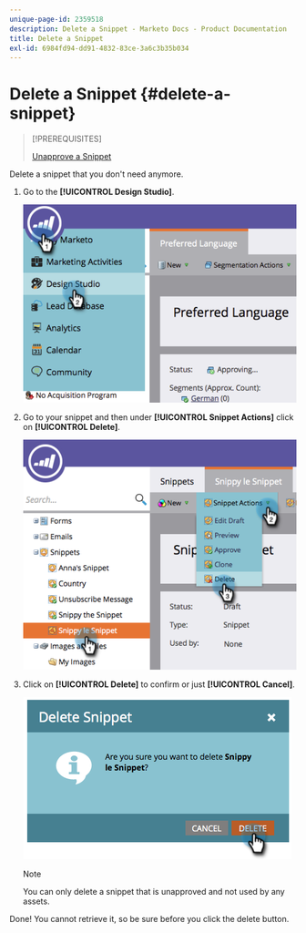 ```yaml
---
unique-page-id: 2359518
description: Delete a Snippet - Marketo Docs - Product Documentation
title: Delete a Snippet
exl-id: 6984fd94-dd91-4832-83ce-3a6c3b35b034
---
```

# Delete a Snippet {#delete-a-snippet}

>[!PREREQUISITES]
>
>[Unapprove a Snippet](/help/marketo/product-docs/personalization/segmentation-and-snippets/snippets/unapprove-a-snippet.md)

Delete a snippet that you don't need anymore.

1. Go to the **[!UICONTROL Design Studio]**.

   ![](assets/image2014-9-16-10-3a43-3a47.png)

1. Go to your snippet and then under **[!UICONTROL Snippet Actions]** click on **[!UICONTROL Delete]**.

   ![](assets/image2014-9-16-10-3a43-3a57.png)

1. Click on **[!UICONTROL Delete]** to confirm or just **[!UICONTROL Cancel]**.

   ![](assets/image2014-9-16-10-3a44-3a8.png)

   >[!NOTE]
   >
   >You can only delete a snippet that is unapproved and not used by any assets.

Done! You cannot retrieve it, so be sure before you click the delete button.
